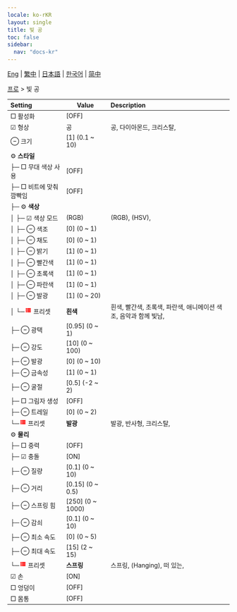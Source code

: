 ```yaml
---
locale: ko-rKR
layout: single
title: 빛 공
toc: false
sidebar:
  nav: "docs-kr"
---
```

[Eng](/dancexr/menu/2025.4/actor/light_ball) | [繁中](/tw/dancexr/menu/2025.4/actor/light_ball) | [日本語](/jp/dancexr/menu/2025.4/actor/light_ball) | [한국어](/kr/dancexr/menu/2025.4/actor/light_ball) | [简中](/zh/dancexr/menu/2025.4/actor/light_ball)

[프로](../menu#프로) > 빛 공



| Setting | Value | Description |
| :--- | --- | :--- |
|  □ 활성화| [OFF] | 
| ☑ 형상| 공 | 공, 다이아몬드, 크리스탈, 
|  ⊖ 크기| [1] (0.1 ~ 10) | 
|  ⚙️ <b>스타일</b>| | 
| ├─ □ 무대 색상 사용| [OFF] | 
| ├─ □ 비트에 맞춰 깜빡임| [OFF] | 
| ├─ ⚙️ <b>색상</b>| | 
| │ ├─ ☑ 색상 모드| (RGB) | (RGB), (HSV), 
| │ ├─ ⊖ 색조| [0] (0 ~ 1) | 
| │ ├─ ⊖ 채도| [0] (0 ~ 1) | 
| │ ├─ ⊖ 밝기| [1] (0 ~ 1) | 
| │ ├─ ⊖ 빨간색| [1] (0 ~ 1) | 
| │ ├─ ⊖ 초록색| [1] (0 ~ 1) | 
| │ ├─ ⊖ 파란색| [1] (0 ~ 1) | 
| │ ├─ ⊖ 발광| [1] (0 ~ 20) | 
| │ └─<img src="/images/icon/ic_list.png" alt="list icon"/> 프리셋| **흰색** | 흰색, 빨간색, 초록색, 파란색, 애니메이션 색조, 음악과 함께 빛남,  |
| ├─ ⊖ 광택| [0.95] (0 ~ 1) | 
| ├─ ⊖ 강도| [10] (0 ~ 100) | 
| ├─ ⊖ 발광| [0] (0 ~ 10) | 
| ├─ ⊖ 금속성| [1] (0 ~ 1) | 
| ├─ ⊖ 굴절| [0.5] (-2 ~ 2) | 
| ├─ □ 그림자 생성| [OFF] | 
| ├─ ⊖ 트레일| [0] (0 ~ 2) | 
| └─<img src="/images/icon/ic_list.png" alt="list icon"/> 프리셋| **발광** | 발광, 반사형, 크리스탈,  |
|  ⚙️ <b>물리</b>| | 
| ├─ □ 중력| [OFF] | 
| ├─ ☑ 충돌| [ON] | 
| ├─ ⊖ 질량| [0.1] (0 ~ 10) | 
| ├─ ⊖ 거리| [0.15] (0 ~ 0.5) | 
| ├─ ⊖ 스프링 힘| [250] (0 ~ 1000) | 
| ├─ ⊖ 감쇠| [0.1] (0 ~ 10) | 
| ├─ ⊖ 최소 속도| [0] (0 ~ 5) | 
| ├─ ⊖ 최대 속도| [15] (2 ~ 15) | 
| └─<img src="/images/icon/ic_list.png" alt="list icon"/> 프리셋| **스프링** | 스프링, (Hanging), 떠 있는,  |
|  ☑ 손| [ON] | 
|  □ 엉덩이| [OFF] | 
|  □ 몸통| [OFF] | 
